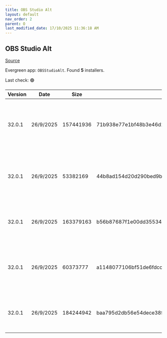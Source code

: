 ```yaml
---
title: OBS Studio Alt
layout: default
nav_order: 2
parent: O
last_modified_date: 17/10/2025 11:36:18 AM
---
```


## OBS Studio Alt

[Source](https://obsproject.com/)

Evergreen app: `OBSStudioAlt`. Found **5** installers.

Last check: 🟢

| Version | Date      | Size      | Sha256                                                           | Architecture | InstallerType | Type | URI                                                                                                                                                                                                                            |
| ------- | --------- | --------- | ---------------------------------------------------------------- | ------------ | ------------- | ---- | ------------------------------------------------------------------------------------------------------------------------------------------------------------------------------------------------------------------------------ |
| 32.0.1  | 26/9/2025 | 157441936 | 71b938e77e1bf48b3e46d17e7faff596f03c4a964213b2919211ec5ac0f8952b | x64          | Default       | exe  | [https://github.com/obsproject/obs-studio/releases/download/32.0.1/OBS-Studio-32.0.1-Windows-x64-Installer.exe](https://github.com/obsproject/obs-studio/releases/download/32.0.1/OBS-Studio-32.0.1-Windows-x64-Installer.exe) |
| 32.0.1  | 26/9/2025 | 53382169  | 44b8ad154d20d290bed9b9a083a13ffdcfca545bfdc81774b05ce018813d6560 | ARM64        | Default       | zip  | [https://github.com/obsproject/obs-studio/releases/download/32.0.1/OBS-Studio-32.0.1-Windows-arm64-PDBs.zip](https://github.com/obsproject/obs-studio/releases/download/32.0.1/OBS-Studio-32.0.1-Windows-arm64-PDBs.zip)       |
| 32.0.1  | 26/9/2025 | 163379163 | b56b87687f1e00dd355340d948f29da74ffe24f3ecfe63981b52b1007e9c990b | ARM64        | Default       | zip  | [https://github.com/obsproject/obs-studio/releases/download/32.0.1/OBS-Studio-32.0.1-Windows-arm64.zip](https://github.com/obsproject/obs-studio/releases/download/32.0.1/OBS-Studio-32.0.1-Windows-arm64.zip)                 |
| 32.0.1  | 26/9/2025 | 60373777  | a1148077106bf51de6fdcc758ea0be40f0b87797fa1c0f26a4eb88243e52d434 | x64          | Default       | zip  | [https://github.com/obsproject/obs-studio/releases/download/32.0.1/OBS-Studio-32.0.1-Windows-x64-PDBs.zip](https://github.com/obsproject/obs-studio/releases/download/32.0.1/OBS-Studio-32.0.1-Windows-x64-PDBs.zip)           |
| 32.0.1  | 26/9/2025 | 184244942 | baa795d2db56e54dece38f20f8a00ba16a4b6192a0f35970ad844b6bd299a806 | x64          | Default       | zip  | [https://github.com/obsproject/obs-studio/releases/download/32.0.1/OBS-Studio-32.0.1-Windows-x64.zip](https://github.com/obsproject/obs-studio/releases/download/32.0.1/OBS-Studio-32.0.1-Windows-x64.zip)                     |
